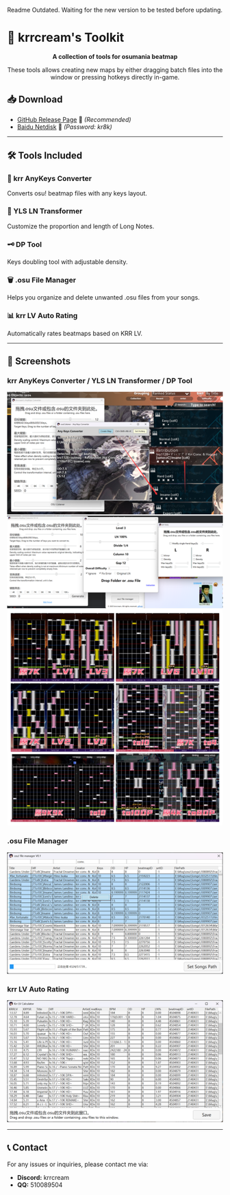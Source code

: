 ﻿Readme Outdated. Waiting for the new version to be tested before updating.

# 🎵 krrcream's Toolkit

<p align="center">
  <b>A collection of tools for osumania beatmap</b>
</p>

<p align="center">
These tools allows creating new maps by either dragging batch files into the window or pressing hotkeys directly in-game.
</p>

## 📥 Download

- [GitHub Release Page](https://github.com/krrcream/krrcream-Toolkit/releases) 🚀 *(Recommended)*
- [Baidu Netdisk](https://pan.baidu.com/s/1VBhS-RCG402KkjoX9obQNw?from=init&pwd=kr8k) 🔗 *(Password: kr8k)*

---

## 🛠️ Tools Included

### 🎵 krr AnyKeys Converter

Converts osu! beatmap files with any keys layout.

### 📝 YLS LN Transformer

Customize the proportion and length of Long Notes.

### 🗝 DP Tool

Keys doubling tool with adjustable density.

### 🗑️ .osu File Manager

Helps you organize and delete unwanted .osu files from your songs.

### 📊 krr LV Auto Rating

Automatically rates beatmaps based on KRR LV.

---

## 📸 Screenshots

### krr AnyKeys Converter / YLS LN Transformer / DP Tool

![img_LI.png](img/LI.png)
![img_1.png](img/1.png)
![img_S.png](img/S.png)

### .osu File Manager

![img_2.png](img/I2.png)

### krr LV Auto Rating

![img_3.png](img/I3.png)

---

## 📞 Contact

For any issues or inquiries, please contact me via:

- **Discord:** krrcream
- **QQ:** 510089504